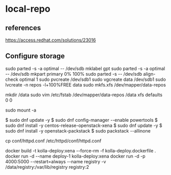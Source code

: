 # local-repo

## references
https://access.redhat.com/solutions/23016

## Configure storage

sudo parted -s -a optimal -- /dev/sdb mklabel gpt
sudo parted -s -a optimal -- /dev/sdb mkpart primary 0% 100%
sudo parted -s -- /dev/sdb align-check optimal 1
sudo pvcreate /dev/sdb1
sudo vgcreate data /dev/sdb1
sudo lvcreate -n repos -l+100%FREE data
sudo mkfs.xfs /dev/mapper/data-repos

mkdir /data
sudo vim /etc/fstab
/dev/mapper/data-repos /data xfs defaults 0 0 

sudo mount -a



$ sudo dnf update -y
$ sudo dnf config-manager --enable powertools
$ sudo dnf install -y centos-release-openstack-xena
$ sudo dnf update -y
$ sudo dnf install -y openstack-packstack
$ sudo packstack --allinone

cp conf/httpd.conf /etc/httpd/conf/httpd.conf

docker build -t kolla-deploy:xena --force-rm -f kolla-deploy.dockerfile .
docker run -d --name deploy-1 kolla-deploy:xena 
docker run -d -p 4000:5000 --restart=always --name registry -v /data/registry:/var/lib/registry registry:2
